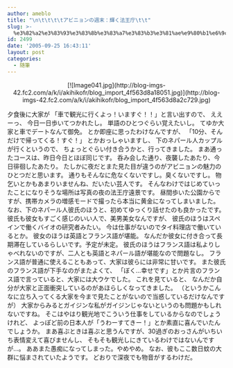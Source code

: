 ```yaml
---
author: ameblo
title: "\n\t\t\t\tアビニョンの週末：輝く法王庁\t\t"
slug: >-
  %e3%82%a2%e3%83%93%e3%83%8b%e3%83%a7%e3%83%b3%e3%81%ae%e9%80%b1%e6%9c%ab%ef%bc%9a%e8%bc%9d%e3%81%8f%e6%b3%95%e7%8e%8b%e5%ba%81
id: 2499
date: '2005-09-25 16:43:11'
layout: post
categories:
  - 随筆
---
```


<div align="center">[![Image041.jpg](http://blog-imgs-42.fc2.com/a/k/i/akihikofr/blog_import_4f563d8a18051.jpg)](http://blog-imgs-42.fc2.com/a/k/i/akihikofr/blog_import_4f563d8a2c729.jpg)</div>

夕食後に大家が 「車で観光に行くよっ！いますぐ！！」と言い出すので、 ええーっ、 今日一日歩いてつかれたし。 単語のひとつぐらい覚えたいし。 てゆか大家と車でデートなんて御免。 とか即座に思ったわけなんですが、 「10分、そんだけで帰ってくる！すぐ！」 とかおっしゃいますし、 下のネパール人カップルが行くというので、 ちょっとぐらい付き合うかと、行ってきました。 まあ通ったコースは、昨日今日とほぼ同じです。 呑み会した通り、夜襲したあたり、今日徘徊したあたり。 たしかに夜だとまた見た目が違うのがアビニョンの魅力のひとつだと思います。 通りもそんなに危なくないですし。臭くないですし。 物乞いとかもあまりいませんね、だいたい芸人です。 そんなわけではじめていったことになりそうな場所は写真の夜の法王庁遠景です。 昼間歩いた公園からですが、携帯カメラの増感モードで撮ったら本当に黄金になってしまいました。 なお、下のネパール人彼氏のほうと、初めてゆっくり話せたのも良かったです。 彼氏も彼女もすごく感じのいい人で、美男美女なんですが、 彼氏のほうはスペインで働くバイオの研究者みたい。 今は仕事がないのでタイ料理店で働いているとか。 彼女のほうは英語とフランス語が堪能。 なんだか彼女に付き合って長期滞在しているらしいです。予定が未定。 彼氏のほうはフランス語は私よりしゃべれないのですが、二人とも英語とネパール語が堪能なので問題なし。 フランス語が普通に使えることもあって、大家は彼らには非常に甘いです。 また彼氏のフランス語が下手なのがまたよくて、 「ぼく…幸せです」とか片言のフランス語で言っていると、大家には大ウケでした。 これを見ていると、 なんだか自分が大家と正面衝突しているのがあほらしくなってきました。 （というかこんなに立ち入ってくる大家を今まで見たことがないので当惑しているだけなんですが） 大家からみるとガイジンな私がガイジンじゃないというのも問題かもしれないですね。 そこはやはり観光地でこういう仕事をしているからなのでしょうけれど、 よっぽど前の日本人が「うわーすてきー！」とか素直に喜んでいたんでしょうか。 まあ喜ぶときは喜ぶと思うんですが、30過ぎのおっさんがいちいち表情変えて喜びませんし、 そもそも観光しにきているわけではないんですが…。 ああまた愚痴になってしまった。やめやめ。 なお、彼もここ数日蚊の大群に悩まされていたようです。 どおりで深夜でも物音がするわけだ。